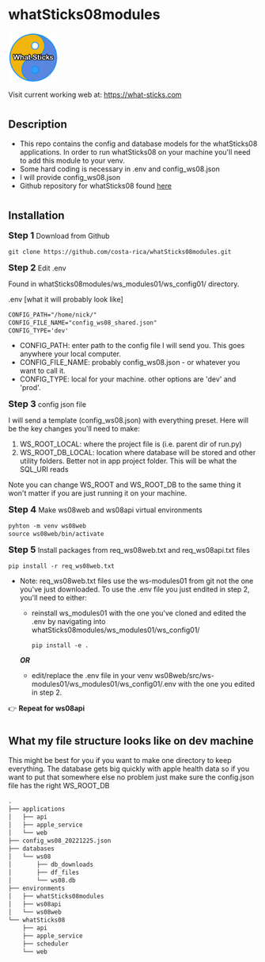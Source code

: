 # whatSticks08modules
<img src="https://github.com/costa-rica/whatSticks08/blob/github-main/web/app_package/static/images/wshLogo_300px_doodle02.png?raw=true" alt="what sticks logo" width="100"/>

Visit current working web at:
https://what-sticks.com

#
## Description

- This repo contains the config and database models for the whatSticks08 applications. In order to run whatSticks08 on your machine you'll need to add this module to your venv.
- Some hard coding is necessary in .env and config_ws08.json
- I will provide config_ws08.json
- Github repository for whatSticks08 found [here](https://github.com/costa-rica/whatSticks08)
#
## Installation


<b><font size=4>Step 1</font></b>
Download from Github
```
git clone https://github.com/costa-rica/whatSticks08modules.git
```

<b><font size=4>Step 2</font></b>
Edit .env 


Found in whatSticks08modules/ws_modules01/ws_config01/ directory.

.env [what it will probably look like]
```
CONFIG_PATH="/home/nick/"
CONFIG_FILE_NAME="config_ws08_shared.json"
CONFIG_TYPE='dev'
```
- CONFIG_PATH: enter path to the config file I will send you. This goes anywhere your local computer.
- CONFIG_FILE_NAME: probably config_ws08.json - or whatever you want to call it.
- CONFIG_TYPE: local for your machine. other options are 'dev' and 'prod'.

<b><font size=4>Step 3</font></b>
config json file

I will send a template (config_ws08.json) with everything preset. Here will be the key changes you'll need to make:

1. WS_ROOT_LOCAL: where the project file is (i.e. parent dir of run.py)
2. WS_ROOT_DB_LOCAL: location where database will be stored and other utility folders. Better not in app project folder. This will be what the SQL_URI reads

Note you can change WS_ROOT and WS_ROOT_DB to the same thing it won't matter if you are just running it on your machine.

<b><font size=4>Step 4</font></b>
Make ws08web and ws08api virtual environments
```
pyhton -m venv ws08web
source ws08web/bin/activate
```
<b><font size=4>Step 5</font></b>
Install packages from req_ws08web.txt and req_ws08api.txt files
```
pip install -r req_ws08web.txt
```

* Note: req_ws08web.txt files use the ws-modules01 from git not the one you've just downloaded. To use the .env file you just endited in step 2, you'll need to either:

   - reinstall ws_modules01 with the one you've cloned and edited the .env by navigating into whatSticks08modules/ws_modules01/ws_config01/ 

         pip install -e .

  _<b>OR</b>_

  - edit/replace the .env file in your venv ws08web/src/ws-modules01/ws_modules01/ws_config01/.env with the one you edited in step 2.

:point_right: **Repeat for ws08api**

#
## What my file structure looks like on dev machine

This might be best for you if you want to make one directory to keep everything. The database gets big quickly with apple health data so if you want to put that somewhere else no problem just make sure the config.json file has the right WS_ROOT_DB

```
.
├── applications
│   ├── api
│   ├── apple_service
│   └── web
├── config_ws08_20221225.json
├── databases
│   └── ws08
│       ├── db_downloads
│       ├── df_files
│       └── ws08.db
├── environments
│   ├── whatSticks08modules
│   ├── ws08api
│   └── ws08web
└── whatSticks08
    ├── api
    ├── apple_service
    ├── scheduler
    └── web

```

